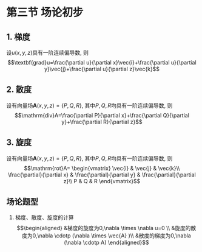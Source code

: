 # 第三节 场论初步

## 1. 梯度
设$u(x, y, z)$具有一阶连续偏导数, 则 
$$\textbf{grad}u=\frac{\partial u}{\partial x}\vec{i}+\frac{\partial u}{\partial y}\vec{j}+\frac{\partial u}{\partial z}\vec{k}$$

## 2. 散度
设有向量场$\textbf{A}(x, y, z)=\{P, Q, R\}$, 其中$P, Q, R$均具有一阶连续偏导数, 则
$$\mathrm{div}A=\frac{\partial P}{\partial x}+\frac{\partial Q}{\partial y}+\frac{\partial R}{\partial z}$$

## 3. 旋度
设有向量场$\textbf{A}(x, y, z)=\{P, Q, R\}$, 其中$P, Q, R$均具有一阶连续偏导数, 则
$$\mathrm{rot}A=
\begin{vmatrix}
\vec{i} & \vec{j} & \vec{k}\\
\frac{\partial}{\partial x} & \frac{\partial}{\partial y} & \frac{\partial}{\partial z}\\
P & Q & R
\end{vmatrix}$$

## 场论题型
1. 梯度、散度、旋度的计算
$$\begin{aligned}
&梯度的旋度为0,\nabla \times \nabla u=0 \\
&旋度的散度为0,\nabla \cdotp (\nabla \times \vec{A} )\\
&散度的梯度为0,\nabla (\nabla \cdotp A)
\end{aligned}$$
